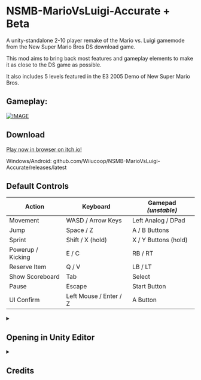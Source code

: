 # NSMB-MarioVsLuigi-Accurate + Beta
A unity-standalone 2-10 player remake of the Mario vs. Luigi gamemode from the New Super Mario Bros DS download game. 

This mod aims to bring back most features and gameplay elements to make it as close to the DS game as possible.

It also includes 5 levels featured in the E3 2005 Demo of New Super Mario Bros.

## Gameplay:
[![IMAGE](https://i.ibb.co/rkLgBWK/MVL-BACK.png)](https://youtu.be/bQQe4fNBJJQ)

## Download

[Play now in browser on itch.io!](https://wiiucoop.itch.io/mariovsluigi-accurate)

Windows/Android: github.com/Wiiucoop/NSMB-MarioVsLuigi-Accurate/releases/latest

## Default Controls
| Action | Keyboard | Gamepad *(unstable)* |
| --- | --- | --- |
| Movement | WASD / Arrow Keys | Left Analog / DPad |
| Jump | Space / Z | A / B Buttons |
| Sprint | Shift / X (hold) | X / Y Buttons (hold) |
| Powerup / Kicking | E / C | RB / RT |
| Reserve Item | Q / V | LB / LT |
| Show Scoreboard | Tab | Select |
| Pause | Escape | Start Button |
| UI Confirm | Left Mouse / Enter / Z | A Button |

<details>
  <summary><h2>Opening in Unity Editor</h2></summary>

1. Install Unity 2022.1.9f1 (or newer) via Unity Hub (Installs > Install Editor > Scroll to bottom)
2. Download and install [git](https://git-scm.com/downloads). Do NOT use the .zip download, as it will cause errors within Unity.
3. Open Command Prompt (Windows) or Terminal (MacOS / Linux)
4. Navigate to the folder you want the source code to be in using `cd <path>`. For example, `cd %USERPROFILE%\Documents` will save it in My Documents.
5. Clone the repository by running `git clone https://github.com/Wiiucoop/NSMB-MarioVsLuigi-Accurate.git` in the Command Prompt / Terminal
  - Optionally, [fork the repository](https://github.com/Wiiucoop/NSMB-MarioVsLuigi-Accurate/fork)
6. Open the project in Unity Hub (gray "Open" button in top right)
7. Change the Unity Editor to use your computer's platform in File > Build Settings
8. Create a build using "Build and Run" inside File > Build Settings, or Ctrl+B

</details>
<details>
  <summary><h2>Credits</h2></summary>


### MOD created by:
* [HD Erick (bestluigiplayerYT)](https://github.com/Wiiucoop)

### Mod Contributors:
* Vic (3D models and UI changes)
* itsumi_mario (misc SFX and tester)
* KingKittyTurnip (Level Creator)
* Foxyyy (Level Creator)
* BluCorDev (Level Creator)
* FrostyCake (Level Creator)
* MiiBumm (New BlueShell model)
* Mark19 (Android support)
* Andrat & FD-Samu (Custom Music)

### Original Content:
* New Super Mario Bros.
* New Super Mario Bros. Wii
* Super Mario Maker 2

### Contributors:
* [@ipodtouch0218](https://github.com/ipodtouch0218)
* @GradedWarrior
* [@TheMoogle](https://github.com/TheMoogle)
* [@Skillz](https://github.com/Skillz808)
* [@skarph](https://github.com/skarph)
* [@Zest](https://github.com/zestydevy)
* [@kittenchilly](https://github.com/kittenchilly)
* [@Amy54Desu](https://github.com/Amy54Desu)
* [@Kraken](https://github.com/KrakHub)
* [@ShadowWalker13](https://github.com/ShadowWalker13)
* [@GithubSPerez](https://github.com/GithubSPerez)
* [@mindnomad](https://github.com/mindnomad)

### Music:
* [RENREN](https://mistajub.bandcamp.com/)

### QA Testing:
* TheCyVap
* Shadow_Walker13
  
### Level Design:
* Skarph
* TheCyVap
* mindnomad
 
### Rippers:
  
* Demon2Warrior (Background)
* VentureSonic (Background)
* Keira (Background)
* Ohthatguy (Background)
* Poudink (Tiles)
* Someone (Tiles)
* Hiccup (Tiles)
* Jouv (Tiles)
* Mr-SUGOI (Tiles)
* mindnomad (Tiles/Sound)
* Symbolcom (Enemies)
* Mr. C (Enemies)
* Ragey (Enemies)
* Technokami (Enemies)
* A Refracted Swindler (UI)
* Treeki (UI)
* Double S (Models)
* KartMakerBrosU (Models)
* TeridaxXDOO1 (Models)
* Skarph (Models/Sound)
* LukeWarnut (Sound)
* Luke Hackett (Sound)

</details>
